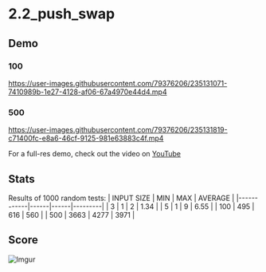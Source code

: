 # 2.2_push_swap

## Demo
### 100
https://user-images.githubusercontent.com/79376206/235131071-7410989b-1e27-4128-af06-67a4970e44d4.mp4

### 500
https://user-images.githubusercontent.com/79376206/235131819-c71400fc-e8a6-46cf-9125-981e63883c4f.mp4

For a full-res demo, check out the video on [YouTube](https://youtu.be/nN0gt9Yrt04)

## Stats
Results of 1000 random tests:
| INPUT SIZE | MIN  | MAX  | AVERAGE |
|------------|------|------|---------|
| 3          | 1    | 2    | 1.34    |
| 5          | 1    | 9    | 6.55    |
| 100        | 495  | 616  | 560     |
| 500        | 3663 | 4277 | 3971    |

## Score
![Imgur](https://imgur.com/VYq3Dda.png)
